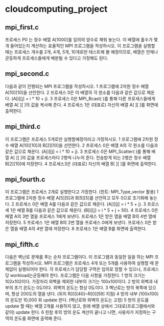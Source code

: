 # cloudcomputing_project

## mpi_first.c
프로세스 P0 는 정수 배열 A[1000]를 임의의 양수로 채워 놓는다. 이 배열에 홀수가 몇 개 들어있는지 계산하는 효율적인 MPI 프로그램을 작성하시오. 이 프로그램을 실행할 때는 프로세스 개수를 2개, 4개, 5개, 10개로만 테스트해 볼 예정이므로, 배열은 언제나 균등하게 프로세스들에게 배분될 수 있다고 가정해도 된다.

## mpi_second.c
다음과 같이 진행되는 MPI 프로그램을 작성하시오.
1 프로그램에 2차원 정수 배열 A[10][10]을 선언한다.
2 프로세스 0은 이 배열의 각 원소를 다음과 같은 값으로 채운다. (A[i][j] = i * 10 + j).
3 프로세스 0은 MPI_Bcast( )를 통해 다른 프로세스들에게 배열 A[ ][ ]의 값을 복사해 준다.
4 프로세스 1은 (대표로) 자신의 배열 A[ ][ ]를 화면에 출력한다.

## mpi_third.c
이 프로그램은 프로세스 5개로만 실행할예정이라고 가정하시오.
1 프로그램에 2차원 정수 배열 A[10][10]과 B[2][10]을 선언한다.
2 프로세스 0은 배열 A의 각 원소를 다음과 같은 값으로 채운다. (A[i][j] = i * 10 + j).
3 프로세스 0은 MPI_Scatter( )를 통해 배열 A[ ][ ]의 값을 프로세스마다 2행씩 나누어 준다. 전송받게 되는 2행은 정수 배열 B[2][10]에 저장한다.
4 프로세스3은 (대표로) 자신의 배열 B[ ][ ]를 화면에 출력한다.

## mpi_fourth.c
이 프로그램은 프로세스 2개로 실행한다고 가정한다. (힌트: MPI_Type_vector 활용)
1 프로그램에 2차원 정수 배열 A[5][5]과 B[5][5]를 선언하고 모두 0으로 초기화해 놓는다.
2 프로세스 0은 배열 A를 다음과 같은 값으로 채운다. (A[i][j] = i * 5 + j).
3 프로스세 1은 배열 B를 다음과 같은 값으로 채운다. (B[i][j] = i * 5 + j + 50).
4 프로세스 0은 배열 A의 3번 열을 프로세스 1에게 보낸다. 프로세스 1은 받은 열을 배열 B의 4번 열에 저장한다.
5 프로세스 1은 배열 B의 2번 열을 프로세스 0에게 보낸다. 프로세스 0은 받은 열을 배열 A의 4번 열에 저장한다.
6 프로세스 1은 배열 B를 화면에 출력한다.

## mpi_fifth.c
다음은 벽난로 문제를 푸는 순차 프로그램이다. 이 프로그램과 동일한 일을 하는 MPI 프로그램을 작성하시오. MPI 프로그램은 프로세스 4개 또는 5개를 사용하여 실행할 때 문제없이 실행되어야 한다. 각 프로세스가 담당할 구역은 임의로 정할 수 있으나, 프로세스당 workload는균등해야 한다. 프로그램은 다음 사항을 가정한다.
1 방의 크기는 102x102이다. 가장자리 외벽을 제외한 내부의 크기는 100x100이다.
2 방의 외벽과 내부의 초기 온도는 0도이다. 외벽의 온도는 항상 0도이다.
3 벽난로는 방의 북쪽에 있으며, 항상 200도의 열을 낸다. (위치 R[0][40]~R[0][59] 지점)
4 방의 내부 (100x100)의 온도만 10,000 회 update 한다. (벽난로와 외벽의 온도는 고정)
5 방의 온도를 update 할 때는 배열 2개를 사용하지 않고, 원래 배열 상에서 그대로(프로그램에서와 같이) update 한다.
6 한참 후의 방의 온도 계산이 끝나고 나면, 사용자가 지정하는 구역의 온도를 화면에 출력해 준다.
